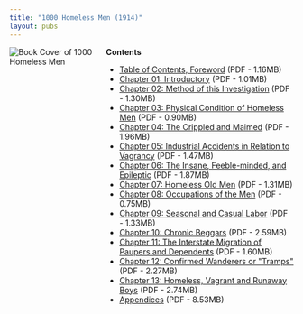 ```yaml
---
title: "1000 Homeless Men (1914)"
layout: pubs
---
```


<div class="columns">
  <div class="column is-one-quarter">
    <img src="/img/pub/homeless/1000coverpage.jpg" alt="Book Cover of 1000 Homeless Men" />
  </div>
  <div class="column">
    <strong>Contents</strong>
    <ul>
      <li><a href="/img/pub/homeless/OTHM_toc.pdf">Table of Contents, Foreword</a>
      (PDF - 1.16MB)</li>
      <li><a href="/img/pub/homeless/OTHM_chap01.pdf">Chapter 01: Introductory</a>
      (PDF - 1.01MB)</li>
      <li><a href="/img/pub/homeless/OTHM_chap02.pdf">Chapter 02: Method of this Investigation</a>
      (PDF - 1.30MB)</li>
      <li><a href="/img/pub/homeless/OTHM_chap03.pdf">Chapter 03: Physical Condition of Homeless Men</a>
      (PDF - 0.90MB)</li>
      <li><a href="/img/pub/homeless/OTHM_chap04.pdf">Chapter 04: The Crippled and Maimed</a>
      (PDF - 1.96MB)</li>
      <li><a href="/img/pub/homeless/OTHM_chap05.pdf">Chapter 05: Industrial Accidents in Relation to Vagrancy</a>
      (PDF - 1.47MB)</li>
      <li><a href="/img/pub/homeless/OTHM_chap06.pdf">Chapter 06: The Insane, Feeble-minded, and Epileptic</a>
      (PDF - 1.87MB)</li>
      <li><a href="/img/pub/homeless/OTHM_chap07.pdf">Chapter 07: Homeless Old Men</a>
      (PDF - 1.31MB)</li>
      <li><a href="/img/pub/homeless/OTHM_chap08.pdf">Chapter 08: Occupations of the Men</a>
      (PDF - 0.75MB)</li>
      <li><a href="/img/pub/homeless/OTHM_chap09.pdf">Chapter 09: Seasonal and Casual Labor</a>
      (PDF - 1.33MB)</li>
      <li><a href="/img/pub/homeless/OTHM_chap10.pdf">Chapter 10: Chronic Beggars</a>
      (PDF - 2.59MB)</li>
      <li><a href="/img/pub/homeless/OTHM_chap11.pdf">Chapter 11: The Interstate Migration of Paupers and Dependents</a>
      (PDF - 1.60MB)</li>
      <li><a href="/img/pub/homeless/OTHM_chap12.pdf">Chapter 12: Confirmed Wanderers or "Tramps"</a>
      (PDF - 2.27MB)</li>
      <li><a href="/img/pub/homeless/OTHM_chap13.pdf">Chapter 13: Homeless, Vagrant and Runaway Boys</a>
      (PDF - 2.74MB)</li>
      <li><a href="/img/pub/homeless/OTHM_appendices.pdf">Appendices</a>
      (PDF - 8.53MB)</li>
    </ul>
  </div>
</div>